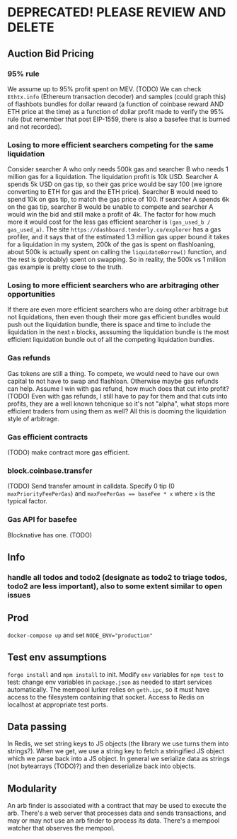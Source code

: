 
# DEPRECATED! PLEASE REVIEW AND DELETE

## Auction Bid Pricing

### 95% rule

We assume up to 95% profit spent on MEV. (TODO) We can check `Ethtx.info` (Ethereum transaction decoder) and samples (could graph this) of flashbots bundles for dollar reward (a function of coinbase reward AND ETH price at the time) as a function of dollar profit made to verify the 95% rule (but remember that post EIP-1559, there is also a basefee that is burned and not recorded).

### Losing to more efficient searchers competing for the same liquidation

Consider searcher A who only needs 500k gas and searcher B who needs 1 million gas for a liquidation. The liquidation profit is 10k USD. Searcher A spends 5k USD on gas tip, so their gas price would be say 100 (we ignore converting to ETH for gas and the ETH price). Searcher B would need to spend 10k on gas tip, to match the gas price of 100. If searcher A spends 6k on the gas tip, searcher B would be unable to compete and searcher A would win the bid and still make a profit of 4k. The factor for how much more it would cost for the less gas efficient searcher is `(gas_used_b / gas_used_a)`. The site `https://dashboard.tenderly.co/explorer` has a gas profiler, and it says that of the estimated 1.3 million gas upper bound it takes for a liquidation in my system, 200k of the gas is spent on flashloaning, about 500k is actually spent on calling the `liquidateBorrow()` function, and the rest is (probably) spent on swapping. So in reality, the 500k vs 1 million gas example is pretty close to the truth.

### Losing to more efficient searchers who are arbitraging other opportunities

If there are even more efficient searchers who are doing other arbitrage but not liquidations, then even though their more gas efficient bundles would push out the liquidation bundle, there is space and time to include the liquidation in the next `n` blocks, asssuming the liquidation bundle is the most efficient liquidation bundle out of all the competing liquidation bundles.

### Gas refunds

Gas tokens are still a thing. To compete, we would need to have our own capital to not have to swap and flashloan. Otherwise maybe gas refunds can help. Assume I win with gas refund, how much does that cut into profit? (TODO) Even with gas refunds, I still have to pay for them and that cuts into profits, they are a well known tehcnique so it's not "alpha", what stops more efficient traders from using them as well? All this is dooming the liquidation style of arbitrage.

### Gas efficient contracts

(TODO) make contract more gas efficient.

### block.coinbase.transfer

(TODO) Send transfer amount in calldata. Specify 0 tip (0 `maxPriorityFeePerGas`) and `maxFeePerGas == baseFee * x` where `x` is the typical factor.

### Gas API for basefee

Blocknative has one. (TODO)

## Info

### handle all todos and todo2 (designate as todo2 to triage todos, todo2 are less important), also to some extent similar to open issues

## Prod

`docker-compose up` and set `NODE_ENV="production"`

## Test env assumptions

`forge install` and `npm install` to init. Modify `env` variables for `npm test` to test: change env variables in `package.json` as needed to start services automatically. The mempool lurker relies on `geth.ipc`, so it must have access to the filesystem containing that socket. Access to Redis on localhost at appropriate test ports.

## Data passing

In Redis, we set string keys to JS objects (the library we use turns them into strings?). When we get, we use a string key to fetch a stringified JS object which we parse back into a JS object. In general we serialize data as strings (not bytearrays (TODO)?) and then deserialize back into objects.

## Modularity

An arb finder is associated with a contract that may be used to execute the arb. There's a web server that processes data and sends transactions, and may or may not use an arb finder to process its data. There's a mempool watcher that observes the mempool.
